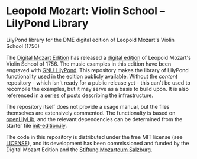 # Leopold Mozart: Violin School &ndash; LilyPond Library
LilyPond library for the DME digital edition of Leopold Mozart's Violin School (1756)

The [Digital Mozart Edition](https://dme.mozarteum.at/) has released a
[digital edition](https://dme.mozarteum.at/text-editions/violinschule/) of
Leopold Mozart's Violin School of 1756. The music examples in this edition have been
engraved with [GNU LilyPond](http://lilypond.org). This repository makes the library
of LilyPond functionality used in the edition publicly available. Without the
*content* repository - which isn't ready for a public release yet - this can't be
used to recompile the examples, but it may serve as a basis to build upon. It is
also referenced in a 
[series of posts](http://lilypondblog.org/category/productions/leopold-mozart-violinschule/)
describing the infrastructure.

The repository itself does not provide a usage manual, but the files themselves are
extensively commented. The functionalty is based on [openLilyLib](https://github.com/openlilylib),
and the relevant dependencies can be determined from the starter file
[init-edition.ily](init-edition.ily).

The code in this repository is distributed under the free MIT license (see [LICENSE](LICENSE)),
and its development has been commissioned and funded by the Digital Mozart Edition
and the [Stiftung Mozarteum Salzburg](https://mozarteum.at/).
